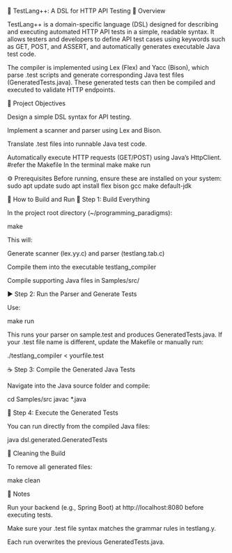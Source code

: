 🧪 TestLang++: A DSL for HTTP API Testing 📘 Overview

TestLang++ is a domain-specific language (DSL) designed for describing and executing automated HTTP API tests in a simple, readable syntax. It allows testers and developers to define API test cases using keywords such as GET, POST, and ASSERT, and automatically generates executable Java test code.

The compiler is implemented using Lex (Flex) and Yacc (Bison), which parse .test scripts and generate corresponding Java test files (GeneratedTests.java). These generated tests can then be compiled and executed to validate HTTP endpoints.

🎯 Project Objectives

Design a simple DSL syntax for API testing.

Implement a scanner and parser using Lex and Bison.

Translate .test files into runnable Java test code.

Automatically execute HTTP requests (GET/POST) using Java’s HttpClient.
#refer the Makefile
In the terminal
make
make run

⚙️ Prerequisites
Before running, ensure these are installed on your system:
sudo apt update
sudo apt install flex bison gcc make default-jdk

🚀 How to Build and Run
🧩 Step 1: Build Everything

In the project root directory (~/programming_paradigms):

make

This will:

Generate scanner (lex.yy.c) and parser (testlang.tab.c)

Compile them into the executable testlang_compiler

Compile supporting Java files in Samples/src/

▶️ Step 2: Run the Parser and Generate Tests

Use:

make run

This runs your parser on sample.test and produces GeneratedTests.java.
If your .test file name is different, update the Makefile or manually run:

./testlang_compiler < yourfile.test

☕ Step 3: Compile the Generated Java Tests

Navigate into the Java source folder and compile:

cd Samples/src
javac \*.java

🧪 Step 4: Execute the Generated Tests

You can run directly from the compiled Java files:

java dsl.generated.GeneratedTests

🧹 Cleaning the Build

To remove all generated files:

make clean

🩵 Notes

Run your backend (e.g., Spring Boot) at http://localhost:8080 before executing tests.

Make sure your .test file syntax matches the grammar rules in testlang.y.

Each run overwrites the previous GeneratedTests.java.
